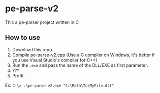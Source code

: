 # pe-parse-v2

This a pe-parser project written in C

## How to use

1. Download this repo
1. Compile pe-parse-v2.cpp (Use a C compiler on Windows, it's better if you use Visual Studio's compiler for C++)
1. Run the `.exe` and pass the name of the DLL/EXE as first parameter.
1. ???
1. Profit

Ex: 
`C:\> .\pe-parse-v2.exe "C:\Path\To\MyFile.dll"`
